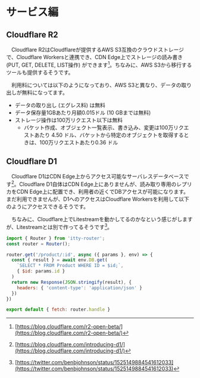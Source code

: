 # サービス編
## Cloudflare R2
　Cloudflare R2はCloudflareが提供するAWS S3互換のクラウドストレージで、Cloudflare Workersと連携でき、CDN Edge上でストレージの読み書き (PUT, GET, DELETE, LIST操作) ができます[^r2]。ちなみに、AWS S3から移行するツールも提供するそうです。

　利用料については以下のようになっており、AWS S3と異なり、データの取り出しが無料になってます。

- データの取り出し (エグレス料) は無料
- データ保存量1GBあたり月額0.015ドル (10 GBまでは無料)
- ストレージ操作は100万リクエスト以下は無料
  - バケット作成、オブジェクト一覧表示、書き込み、変更は100万リクエストあたり 4.50 ドル、バケットから特定のオブジェクトを取得するときは、100万リクエストあたり0.36 ドル

## Cloudflare D1
　Cloudflare D1はCDN Edge上からアクセス可能なサーバレスデータベースです[^d1]。Cloudflare D1自体はCDN Edge上にありませんが、読み取り専用のレプリカをCDN Edge上に配置でき、利用者の近くでDBアクセスが可能になります。まだ利用できませんが、D1へのアクセスはCloudflare Workersを利用して以下のようにアクセスできるそうです。

　ちなみに、Cloudflare上でLitestreamを動かしてるのかなという感じがしますが、Litestreamとは別で作ってるそうです[^d1_litestream]。

```jsx
import { Router } from 'itty-router';
const router = Router();

router.get('/product/:id', async ({ params }, env) => {
  const { result } = await env.DB.get(
    `SELECT * FROM Product WHERE ID = $id;`,
    { $id: params.id }
  )
  return new Response(JSON.stringify(result), {
    headers: { 'content-type': 'application/json' }
  })
})

export default { fetch: router.handle }
```

[^r2]: [https://blog.cloudflare.com/r2-open-beta/](https://blog.cloudflare.com/r2-open-beta/)
[^d1]: [https://blog.cloudflare.com/introducing-d1/](https://blog.cloudflare.com/introducing-d1/)
[^d1_litestream]: [https://twitter.com/benbjohnson/status/1525149884541612033](https://twitter.com/benbjohnson/status/1525149884541612033)
